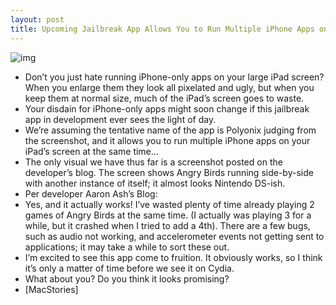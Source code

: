 ```yaml
---
layout: post
title: Upcoming Jailbreak App Allows You to Run Multiple iPhone Apps on Your iPads Screen Simultaneously
---
```

![img](http://media.idownloadblog.com/wp-content/uploads/2011/06/Two-Apps-at-Once-iPad.png)
* Don’t you just hate running iPhone-only apps on your large iPad screen? When you enlarge them they look all pixelated and ugly, but when you keep them at normal size, much of the iPad’s screen goes to waste.
* Your disdain for iPhone-only apps might soon change if this jailbreak app in development ever sees the light of day.
* We’re assuming the tentative name of the app is Polyonix judging from the screenshot, and it allows you to run multiple iPhone apps on your iPad’s screen at the same time…
* The only visual we have thus far is a screenshot posted on the developer’s blog. The screen shows Angry Birds running side-by-side with another instance of itself; it almost looks Nintendo DS-ish.
* Per developer Aaron Ash’s Blog:
* Yes, and it actually works! I’ve wasted plenty of time already playing 2 games of Angry Birds at the same time. (I actually was playing 3 for a while, but it crashed when I tried to add a 4th). There are a few bugs, such as audio not working, and accelerometer events not getting sent to applications; it may take a while to sort these out.
* I’m excited to see this app come to fruition. It obviously works, so I think it’s only a matter of time before we see it on Cydia.
* What about you? Do you think it looks promising?
* [MacStories]

